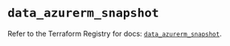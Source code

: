 # `data_azurerm_snapshot`

Refer to the Terraform Registry for docs: [`data_azurerm_snapshot`](https://registry.terraform.io/providers/hashicorp/azurerm/4.11.0/docs/data-sources/snapshot).
